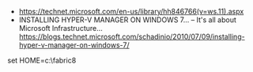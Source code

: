 

* https://technet.microsoft.com/en-us/library/hh846766(v=ws.11).aspx
* INSTALLING HYPER-V MANAGER ON WINDOWS 7… – It's all about Microsoft Infrastructure… https://blogs.technet.microsoft.com/schadinio/2010/07/09/installing-hyper-v-manager-on-windows-7/

set HOME=c:\fabric8